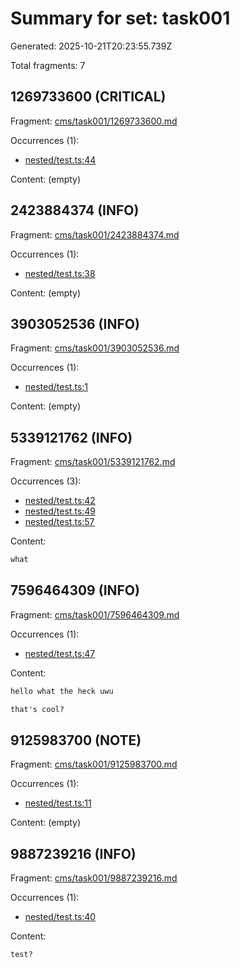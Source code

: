 # Summary for set: task001

Generated: 2025-10-21T20:23:55.739Z

Total fragments: 7

## 1269733600 (CRITICAL)

Fragment: [cms/task001/1269733600.md](vscode://file/c:/Users/wumbl/Documents/DEV/VSCODE%20Extensions/Codemeta/testbase/cms/task001/1269733600.md)

Occurrences (1):
- [nested/test.ts:44](vscode://file/c:/Users/wumbl/Documents/DEV/VSCODE%20Extensions/Codemeta/testbase/nested/test.ts:44)

Content: (empty)

## 2423884374 (INFO)

Fragment: [cms/task001/2423884374.md](vscode://file/c:/Users/wumbl/Documents/DEV/VSCODE%20Extensions/Codemeta/testbase/cms/task001/2423884374.md)

Occurrences (1):
- [nested/test.ts:38](vscode://file/c:/Users/wumbl/Documents/DEV/VSCODE%20Extensions/Codemeta/testbase/nested/test.ts:38)

Content: (empty)

## 3903052536 (INFO)

Fragment: [cms/task001/3903052536.md](vscode://file/c:/Users/wumbl/Documents/DEV/VSCODE%20Extensions/Codemeta/testbase/cms/task001/3903052536.md)

Occurrences (1):
- [nested/test.ts:1](vscode://file/c:/Users/wumbl/Documents/DEV/VSCODE%20Extensions/Codemeta/testbase/nested/test.ts:1)

Content: (empty)

## 5339121762 (INFO)

Fragment: [cms/task001/5339121762.md](vscode://file/c:/Users/wumbl/Documents/DEV/VSCODE%20Extensions/Codemeta/testbase/cms/task001/5339121762.md)

Occurrences (3):
- [nested/test.ts:42](vscode://file/c:/Users/wumbl/Documents/DEV/VSCODE%20Extensions/Codemeta/testbase/nested/test.ts:42)
- [nested/test.ts:49](vscode://file/c:/Users/wumbl/Documents/DEV/VSCODE%20Extensions/Codemeta/testbase/nested/test.ts:49)
- [nested/test.ts:57](vscode://file/c:/Users/wumbl/Documents/DEV/VSCODE%20Extensions/Codemeta/testbase/nested/test.ts:57)

Content:

```markdown
what
```

## 7596464309 (INFO)

Fragment: [cms/task001/7596464309.md](vscode://file/c:/Users/wumbl/Documents/DEV/VSCODE%20Extensions/Codemeta/testbase/cms/task001/7596464309.md)

Occurrences (1):
- [nested/test.ts:47](vscode://file/c:/Users/wumbl/Documents/DEV/VSCODE%20Extensions/Codemeta/testbase/nested/test.ts:47)

Content:

```markdown
hello what the heck uwu

that's cool?
```

## 9125983700 (NOTE)

Fragment: [cms/task001/9125983700.md](vscode://file/c:/Users/wumbl/Documents/DEV/VSCODE%20Extensions/Codemeta/testbase/cms/task001/9125983700.md)

Occurrences (1):
- [nested/test.ts:11](vscode://file/c:/Users/wumbl/Documents/DEV/VSCODE%20Extensions/Codemeta/testbase/nested/test.ts:11)

Content: (empty)

## 9887239216 (INFO)

Fragment: [cms/task001/9887239216.md](vscode://file/c:/Users/wumbl/Documents/DEV/VSCODE%20Extensions/Codemeta/testbase/cms/task001/9887239216.md)

Occurrences (1):
- [nested/test.ts:40](vscode://file/c:/Users/wumbl/Documents/DEV/VSCODE%20Extensions/Codemeta/testbase/nested/test.ts:40)

Content:

```markdown
test?

```


